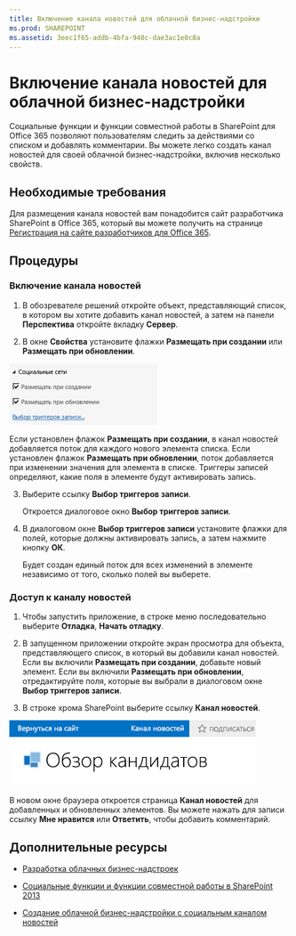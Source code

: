 ```yaml
---
title: Включение канала новостей для облачной бизнес-надстройки
ms.prod: SHAREPOINT
ms.assetid: 3eec1f65-addb-4bfa-940c-dae3ac1e0c8a
---
```



# Включение канала новостей для облачной бизнес-надстройки
Социальные функции и функции совместной работы в SharePoint для Office 365 позволяют пользователям следить за действиями со списком и добавлять комментарии. Вы можете легко создать канал новостей для своей облачной бизнес-надстройки, включив несколько свойств.
## Необходимые требования

Для размещения канала новостей вам понадобится сайт разработчика SharePoint в Office 365, который вы можете получить на странице  [Регистрация на сайте разработчиков для Office 365](http://go.microsoft.com/fwlink/?LinkId=263490).




## Процедуры


### Включение канала новостей


1. В обозревателе решений откройте объект, представляющий список, в котором вы хотите добавить канал новостей, а затем на панели **Перспектива** откройте вкладку **Сервер**.


2. В окне **Свойства** установите флажки **Размещать при создании** или **Размещать при обновлении**.

![Социальные свойства](images/CBAsocial.PNG)


Если установлен флажок **Размещать при создании**, в канал новостей добавляется поток для каждого нового элемента списка. Если установлен флажок **Размещать при обновлении**, поток добавляется при изменении значения для элемента в списке. Триггеры записей определяют, какие поля в элементе будут активировать запись.


3. Выберите ссылку **Выбор триггеров записи**.

    Откроется диалоговое окно **Выбор триггеров записи**.


4. В диалоговом окне **Выбор триггеров записи** установите флажки для полей, которые должны активировать запись, а затем нажмите кнопку **ОК**.

    Будет создан единый поток для всех изменений в элементе независимо от того, сколько полей вы выберете.



### Доступ к каналу новостей


1. Чтобы запустить приложение, в строке меню последовательно выберите **Отладка**, **Начать отладку**.


2. В запущенном приложении откройте экран просмотра для объекта, представляющего список, в который вы добавили канал новостей. Если вы включили **Размещать при создании**, добавьте новый элемент. Если вы включили **Размещать при обновлении**, отредактируйте поля, которые вы выбрали в диалоговом окне **Выбор триггеров записи**.


3. В строке хрома SharePoint выберите ссылку **Канал новостей**.

![Хромовая панель SharePoint](images/CBAnewsfeed.PNG)


В новом окне браузера откроется страница **Канал новостей** для добавленных и обновленных элементов. Вы можете нажать для записи ссылку **Мне нравится** или **Ответить**, чтобы добавить комментарий.



## Дополнительные ресурсы
<a name="bk_addresources"> </a>


-  [Разработка облачных бизнес-надстроек](develop-cloud-business-add-ins.md)


-  [Социальные функции и функции совместной работы в SharePoint 2013](http://msdn.microsoft.com/ru-ru/library/office/jj163280.aspx)


-  [Создание облачной бизнес-надстройки с социальным каналом новостей](create-a-cloud-business-add-in-with-a-social-newsfeed.md)



